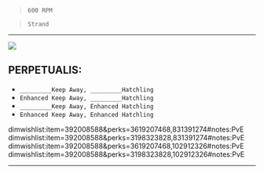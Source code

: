 > `600 RPM`

> `Strand`

---

<img src="https://bungie.net/common/destiny2_content/screenshots/392008588.jpg">

## PERPETUALIS:

-   `_________Keep Away, _________Hatchling`
-   `Enhanced Keep Away, _________Hatchling`
-   `_________Keep Away, Enhanced Hatchling`
-   `Enhanced Keep Away, Enhanced Hatchling`

dimwishlist:item=392008588&perks=3619207468,831391274#notes:PvE  
dimwishlist:item=392008588&perks=3198323828,831391274#notes:PvE  
dimwishlist:item=392008588&perks=3619207468,102912326#notes:PvE  
dimwishlist:item=392008588&perks=3198323828,102912326#notes:PvE

---
